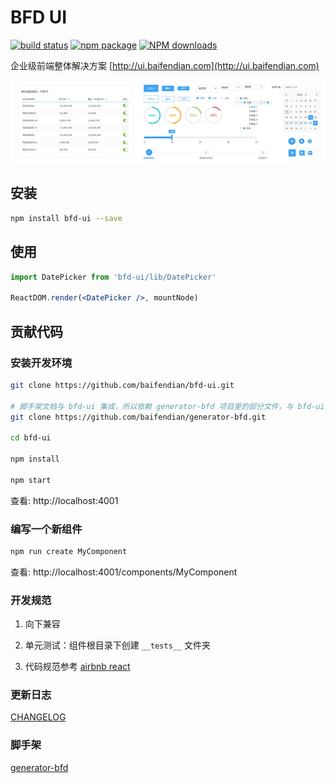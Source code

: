 # BFD UI

[![build status](https://img.shields.io/travis/baifendian/bfd-ui.svg)](https://travis-ci.org/baifendian/bfd-ui)
[![npm package](https://img.shields.io/npm/v/bfd-ui.svg)](https://www.npmjs.org/package/bfd-ui) 
[![NPM downloads](http://img.shields.io/npm/dm/bfd-ui.svg)](https://npmjs.org/package/bfd-ui)

企业级前端整体解决方案 [http://ui.baifendian.com](http://ui.baifendian.com)

<img src="screenshot.jpg" alt="bfd-ui" />

## 安装

```sh
npm install bfd-ui --save
```

## 使用

```jsx
import DatePicker from 'bfd-ui/lib/DatePicker'

ReactDOM.render(<DatePicker />, mountNode)
```

## 贡献代码

### 安装开发环境

```sh 
git clone https://github.com/baifendian/bfd-ui.git

# 脚手架文档与 bfd-ui 集成，所以依赖 generator-bfd 项目里的部分文件，与 bfd-ui clone 在同一目录下
git clone https://github.com/baifendian/generator-bfd.git

cd bfd-ui

npm install

npm start
```

查看: http://localhost:4001


### 编写一个新组件

```sh
npm run create MyComponent
```

查看: http://localhost:4001/components/MyComponent


### 开发规范

1. 向下兼容

1. 单元测试：组件根目录下创建 `__tests__` 文件夹

1. 代码规范参考 [airbnb react](https://github.com/airbnb/javascript/tree/master/react)


### 更新日志

[CHANGELOG](CHANGELOG.md)


### 脚手架

[generator-bfd](https://github.com/baifendian/generator-bfd)